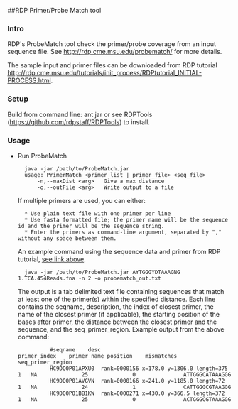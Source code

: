 ##RDP Primer/Probe Match tool

### Intro
RDP's ProbeMatch tool check the primer/probe coverage from an input sequence file. See http://rdp.cme.msu.edu/probematch/ for more details.

<a name="Tutorial"></a>
The sample input and primer files can be downloaded from RDP tutorial http://rdp.cme.msu.edu/tutorials/init_process/RDPtutorial_INITIAL-PROCESS.html.

### Setup
Build from command line: ant jar
or see RDPTools (https://github.com/rdpstaff/RDPTools) to install.

### Usage

* Run ProbeMatch

		java -jar /path/to/ProbeMatch.jar
        usage: PrimerMatch <primer_list | primer_file> <seq_file> 
            -n,--maxDist <arg>   Give a max distance
            -o,--outFile <arg>   Write output to a file
        
	If multiple primers are used, you can either:

        * Use plain text file with one primer per line
        * Use fasta formatted file; the primer name will be the sequence id and the primer will be the sequence string.
        * Enter the primers as command-line argument, separated by "," without any space between them. 

	An example command using the sequence data and primer from RDP tutorial, [see link above](#Tutorial).

        java -jar /path/to/ProbeMatch.jar AYTGGGYDTAAAGNG 1.TCA.454Reads.fna -n 2 -o probematch_out.txt
	The output is a tab delimited text file containing sequences that match at least one of the primer(s) within the specified distance. 
    Each line contains the seqname, description, the index of closest primer, the name of the closest primer (if applicable), the starting position of the bases after primer, 
    the distance between the closest primer and the sequence, and the seq_primer_region. Example output from the above command:

                #seqname	desc                                            primer_index	primer_name	position	mismatches	seq_primer_region
                HC9DO0P01APXU0	rank=0000156 x=178.0 y=1306.0 length=375	1	NA              25              0               ATTGGGCATAAAGGG
                HC9DO0P01AVGVN	rank=0000166 x=241.0 y=1185.0 length=72         1	NA              24              1               CATTGGGCGTAAGGG
                HC9DO0P01BB1KW	rank=0000271 x=430.0 y=366.5 length=372         1	NA              25              0               ACTGGGCGTAAAGGG